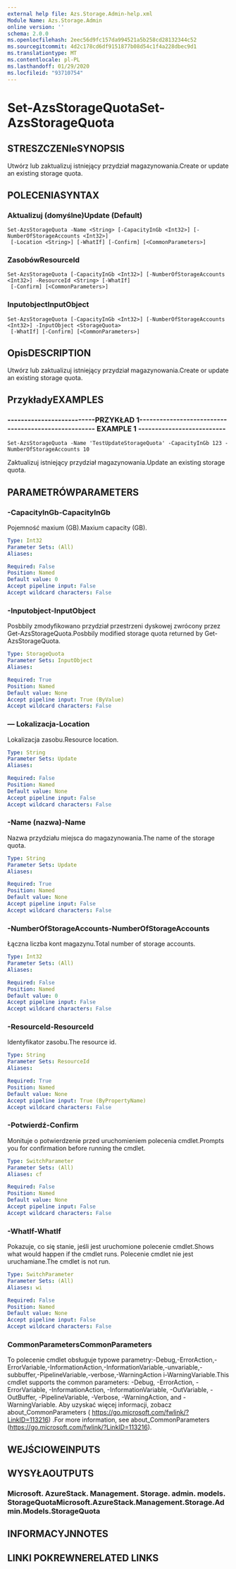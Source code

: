 ```yaml
---
external help file: Azs.Storage.Admin-help.xml
Module Name: Azs.Storage.Admin
online version: ''
schema: 2.0.0
ms.openlocfilehash: 2eec56d9fc157da994521a5b258cd28132344c52
ms.sourcegitcommit: 4d2c178cd6df9151877b08d54c1f4a228dbec9d1
ms.translationtype: MT
ms.contentlocale: pl-PL
ms.lasthandoff: 01/29/2020
ms.locfileid: "93710754"
---
```

# <span data-ttu-id="d8409-101">Set-AzsStorageQuota</span><span class="sxs-lookup"><span data-stu-id="d8409-101">Set-AzsStorageQuota</span></span>

## <span data-ttu-id="d8409-102">STRESZCZENIe</span><span class="sxs-lookup"><span data-stu-id="d8409-102">SYNOPSIS</span></span>
<span data-ttu-id="d8409-103">Utwórz lub zaktualizuj istniejący przydział magazynowania.</span><span class="sxs-lookup"><span data-stu-id="d8409-103">Create or update an existing storage quota.</span></span>

## <span data-ttu-id="d8409-104">POLECENIA</span><span class="sxs-lookup"><span data-stu-id="d8409-104">SYNTAX</span></span>

### <span data-ttu-id="d8409-105">Aktualizuj (domyślne)</span><span class="sxs-lookup"><span data-stu-id="d8409-105">Update (Default)</span></span>
```
Set-AzsStorageQuota -Name <String> [-CapacityInGb <Int32>] [-NumberOfStorageAccounts <Int32>]
 [-Location <String>] [-WhatIf] [-Confirm] [<CommonParameters>]
```

### <span data-ttu-id="d8409-106">Zasobów</span><span class="sxs-lookup"><span data-stu-id="d8409-106">ResourceId</span></span>
```
Set-AzsStorageQuota [-CapacityInGb <Int32>] [-NumberOfStorageAccounts <Int32>] -ResourceId <String> [-WhatIf]
 [-Confirm] [<CommonParameters>]
```

### <span data-ttu-id="d8409-107">Inputobject</span><span class="sxs-lookup"><span data-stu-id="d8409-107">InputObject</span></span>
```
Set-AzsStorageQuota [-CapacityInGb <Int32>] [-NumberOfStorageAccounts <Int32>] -InputObject <StorageQuota>
 [-WhatIf] [-Confirm] [<CommonParameters>]
```

## <span data-ttu-id="d8409-108">Opis</span><span class="sxs-lookup"><span data-stu-id="d8409-108">DESCRIPTION</span></span>
<span data-ttu-id="d8409-109">Utwórz lub zaktualizuj istniejący przydział magazynowania.</span><span class="sxs-lookup"><span data-stu-id="d8409-109">Create or update an existing storage quota.</span></span>

## <span data-ttu-id="d8409-110">Przykłady</span><span class="sxs-lookup"><span data-stu-id="d8409-110">EXAMPLES</span></span>

### <span data-ttu-id="d8409-111">--------------------------PRZYKŁAD 1--------------------------</span><span class="sxs-lookup"><span data-stu-id="d8409-111">-------------------------- EXAMPLE 1 --------------------------</span></span>
```
Set-AzsStorageQuota -Name 'TestUpdateStorageQuota' -CapacityInGb 123 -NumberOfStorageAccounts 10
```

<span data-ttu-id="d8409-112">Zaktualizuj istniejący przydział magazynowania.</span><span class="sxs-lookup"><span data-stu-id="d8409-112">Update an existing storage quota.</span></span>

## <span data-ttu-id="d8409-113">PARAMETRÓW</span><span class="sxs-lookup"><span data-stu-id="d8409-113">PARAMETERS</span></span>

### <span data-ttu-id="d8409-114">-CapacityInGb</span><span class="sxs-lookup"><span data-stu-id="d8409-114">-CapacityInGb</span></span>
<span data-ttu-id="d8409-115">Pojemność maxium (GB).</span><span class="sxs-lookup"><span data-stu-id="d8409-115">Maxium capacity (GB).</span></span>

```yaml
Type: Int32
Parameter Sets: (All)
Aliases: 

Required: False
Position: Named
Default value: 0
Accept pipeline input: False
Accept wildcard characters: False
```

### <span data-ttu-id="d8409-116">-Inputobject</span><span class="sxs-lookup"><span data-stu-id="d8409-116">-InputObject</span></span>
<span data-ttu-id="d8409-117">Posbbily zmodyfikowano przydział przestrzeni dyskowej zwrócony przez Get-AzsStorageQuota.</span><span class="sxs-lookup"><span data-stu-id="d8409-117">Posbbily modified storage quota returned by Get-AzsStorageQuota.</span></span>

```yaml
Type: StorageQuota
Parameter Sets: InputObject
Aliases: 

Required: True
Position: Named
Default value: None
Accept pipeline input: True (ByValue)
Accept wildcard characters: False
```

### <span data-ttu-id="d8409-118">— Lokalizacja</span><span class="sxs-lookup"><span data-stu-id="d8409-118">-Location</span></span>
<span data-ttu-id="d8409-119">Lokalizacja zasobu.</span><span class="sxs-lookup"><span data-stu-id="d8409-119">Resource location.</span></span>

```yaml
Type: String
Parameter Sets: Update
Aliases: 

Required: False
Position: Named
Default value: None
Accept pipeline input: False
Accept wildcard characters: False
```

### <span data-ttu-id="d8409-120">-Name (nazwa)</span><span class="sxs-lookup"><span data-stu-id="d8409-120">-Name</span></span>
<span data-ttu-id="d8409-121">Nazwa przydziału miejsca do magazynowania.</span><span class="sxs-lookup"><span data-stu-id="d8409-121">The name of the storage quota.</span></span>

```yaml
Type: String
Parameter Sets: Update
Aliases: 

Required: True
Position: Named
Default value: None
Accept pipeline input: False
Accept wildcard characters: False
```

### <span data-ttu-id="d8409-122">-NumberOfStorageAccounts</span><span class="sxs-lookup"><span data-stu-id="d8409-122">-NumberOfStorageAccounts</span></span>
<span data-ttu-id="d8409-123">Łączna liczba kont magazynu.</span><span class="sxs-lookup"><span data-stu-id="d8409-123">Total number of storage accounts.</span></span>

```yaml
Type: Int32
Parameter Sets: (All)
Aliases: 

Required: False
Position: Named
Default value: 0
Accept pipeline input: False
Accept wildcard characters: False
```

### <span data-ttu-id="d8409-124">-ResourceId</span><span class="sxs-lookup"><span data-stu-id="d8409-124">-ResourceId</span></span>
<span data-ttu-id="d8409-125">Identyfikator zasobu.</span><span class="sxs-lookup"><span data-stu-id="d8409-125">The resource id.</span></span>

```yaml
Type: String
Parameter Sets: ResourceId
Aliases: 

Required: True
Position: Named
Default value: None
Accept pipeline input: True (ByPropertyName)
Accept wildcard characters: False
```

### <span data-ttu-id="d8409-126">-Potwierdź</span><span class="sxs-lookup"><span data-stu-id="d8409-126">-Confirm</span></span>
<span data-ttu-id="d8409-127">Monituje o potwierdzenie przed uruchomieniem polecenia cmdlet.</span><span class="sxs-lookup"><span data-stu-id="d8409-127">Prompts you for confirmation before running the cmdlet.</span></span>

```yaml
Type: SwitchParameter
Parameter Sets: (All)
Aliases: cf

Required: False
Position: Named
Default value: None
Accept pipeline input: False
Accept wildcard characters: False
```

### <span data-ttu-id="d8409-128">-WhatIf</span><span class="sxs-lookup"><span data-stu-id="d8409-128">-WhatIf</span></span>
<span data-ttu-id="d8409-129">Pokazuje, co się stanie, jeśli jest uruchomione polecenie cmdlet.</span><span class="sxs-lookup"><span data-stu-id="d8409-129">Shows what would happen if the cmdlet runs.</span></span>
<span data-ttu-id="d8409-130">Polecenie cmdlet nie jest uruchamiane.</span><span class="sxs-lookup"><span data-stu-id="d8409-130">The cmdlet is not run.</span></span>

```yaml
Type: SwitchParameter
Parameter Sets: (All)
Aliases: wi

Required: False
Position: Named
Default value: None
Accept pipeline input: False
Accept wildcard characters: False
```

### <span data-ttu-id="d8409-131">CommonParameters</span><span class="sxs-lookup"><span data-stu-id="d8409-131">CommonParameters</span></span>
<span data-ttu-id="d8409-132">To polecenie cmdlet obsługuje typowe parametry:-Debug,-ErrorAction,-ErrorVariable,-InformationAction,-InformationVariable,-unvariable,-subbuffer,-PipelineVariable,-verbose,-WarningAction i-WarningVariable.</span><span class="sxs-lookup"><span data-stu-id="d8409-132">This cmdlet supports the common parameters: -Debug, -ErrorAction, -ErrorVariable, -InformationAction, -InformationVariable, -OutVariable, -OutBuffer, -PipelineVariable, -Verbose, -WarningAction, and -WarningVariable.</span></span> <span data-ttu-id="d8409-133">Aby uzyskać więcej informacji, zobacz about_CommonParameters ( https://go.microsoft.com/fwlink/?LinkID=113216) .</span><span class="sxs-lookup"><span data-stu-id="d8409-133">For more information, see about_CommonParameters (https://go.microsoft.com/fwlink/?LinkID=113216).</span></span>

## <span data-ttu-id="d8409-134">WEJŚCIOWE</span><span class="sxs-lookup"><span data-stu-id="d8409-134">INPUTS</span></span>

## <span data-ttu-id="d8409-135">WYSYŁA</span><span class="sxs-lookup"><span data-stu-id="d8409-135">OUTPUTS</span></span>

### <span data-ttu-id="d8409-136">Microsoft. AzureStack. Management. Storage. admin. models. StorageQuota</span><span class="sxs-lookup"><span data-stu-id="d8409-136">Microsoft.AzureStack.Management.Storage.Admin.Models.StorageQuota</span></span>

## <span data-ttu-id="d8409-137">INFORMACYJN</span><span class="sxs-lookup"><span data-stu-id="d8409-137">NOTES</span></span>

## <span data-ttu-id="d8409-138">LINKI POKREWNE</span><span class="sxs-lookup"><span data-stu-id="d8409-138">RELATED LINKS</span></span>

